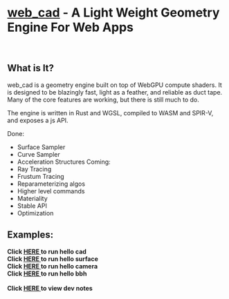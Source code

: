 <h1><b><u>web_cad</u></b> - A Light Weight Geometry Engine For Web Apps</h2>

<br>
<h2>What is It?</h2>
web_cad is a geometry engine built on top of WebGPU compute shaders. It is designed to be blazingly fast, light as a feather, and reliable as duct tape. Many of the core features are working, but there is still much to do.

The engine is written in Rust and WGSL, compiled to WASM and SPIR-V, and exposes a js API.

Done:
- Surface Sampler
- Curve Sampler
- Acceleration Structures
Coming:
- Ray Tracing
- Frustum Tracing
- Reparameterizing algos
- Higher level commands
- Materiality
- Stable API
- Optimization


<h2>Examples:</h2>
<h4 style="margin:0px; padding:0px;"> Click <a href="https://nicholasdrian.github.io/web_cad/examples/01_hello_cad/dist/index.html"> <u>HERE</u> </a> to run hello cad</h4>
<h4 style="margin:0px; padding:0px;"> Click <a href="https://nicholasdrian.github.io/web_cad/examples/02_hello_surface/dist/index.html"> <u>HERE</u> </a> to run hello surface</h4>
<h4 style="margin:0px; padding:0px;"> Click <a href="https://nicholasdrian.github.io/web_cad/examples/03_hello_camera/dist/index.html"> <u>HERE</u> </a> to run hello camera</h4>
<h4 style="margin:0px; padding:0px;"> Click <a href="https://nicholasdrian.github.io/web_cad/examples/04_hello_bbh/dist/index.html"> <u>HERE</u> </a> to run hello bbh</h4>

<br>

<h4 style="margin:0px; padding:0px;"> Click <a href="https://nicholasdrian.github.io/web_cad/docs/working_notes.md"> <u>HERE</u> </a> to view dev notes</h4>

